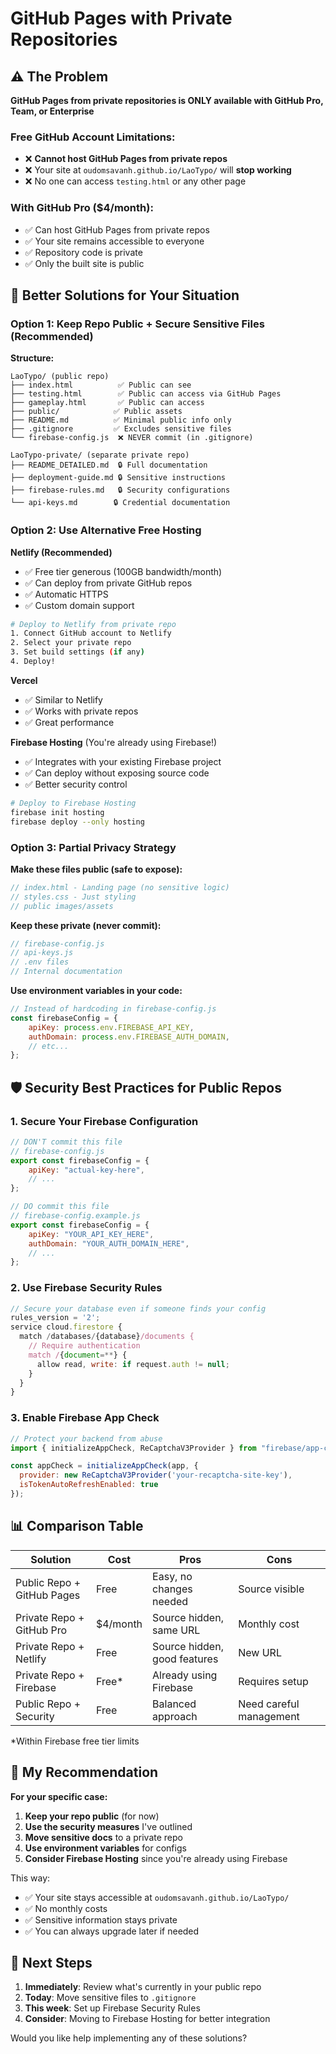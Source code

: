 # GitHub Pages with Private Repositories

## ⚠️ The Problem

**GitHub Pages from private repositories is ONLY available with GitHub Pro, Team, or Enterprise**

### Free GitHub Account Limitations:
- ❌ **Cannot host GitHub Pages from private repos**
- ❌ Your site at `oudomsavanh.github.io/LaoTypo/` will **stop working**
- ❌ No one can access `testing.html` or any other page

### With GitHub Pro ($4/month):
- ✅ Can host GitHub Pages from private repos
- ✅ Your site remains accessible to everyone
- ✅ Repository code is private
- ✅ Only the built site is public

## 🎯 Better Solutions for Your Situation

### Option 1: Keep Repo Public + Secure Sensitive Files (Recommended)

**Structure:**
```
LaoTypo/ (public repo)
├── index.html          ✅ Public can see
├── testing.html        ✅ Public can access via GitHub Pages
├── gameplay.html       ✅ Public can access
├── public/            ✅ Public assets
├── README.md          ✅ Minimal public info only
├── .gitignore         ✅ Excludes sensitive files
└── firebase-config.js  ❌ NEVER commit (in .gitignore)

LaoTypo-private/ (separate private repo)
├── README_DETAILED.md  🔒 Full documentation
├── deployment-guide.md 🔒 Sensitive instructions
├── firebase-rules.md   🔒 Security configurations
└── api-keys.md        🔒 Credential documentation
```

### Option 2: Use Alternative Free Hosting

**Netlify (Recommended)**
- ✅ Free tier generous (100GB bandwidth/month)
- ✅ Can deploy from private GitHub repos
- ✅ Automatic HTTPS
- ✅ Custom domain support

```bash
# Deploy to Netlify from private repo
1. Connect GitHub account to Netlify
2. Select your private repo
3. Set build settings (if any)
4. Deploy!
```

**Vercel**
- ✅ Similar to Netlify
- ✅ Works with private repos
- ✅ Great performance

**Firebase Hosting** (You're already using Firebase!)
- ✅ Integrates with your existing Firebase project
- ✅ Can deploy without exposing source code
- ✅ Better security control

```bash
# Deploy to Firebase Hosting
firebase init hosting
firebase deploy --only hosting
```

### Option 3: Partial Privacy Strategy

**Make these files public (safe to expose):**
```javascript
// index.html - Landing page (no sensitive logic)
// styles.css - Just styling
// public images/assets
```

**Keep these private (never commit):**
```javascript
// firebase-config.js
// api-keys.js
// .env files
// Internal documentation
```

**Use environment variables in your code:**
```javascript
// Instead of hardcoding in firebase-config.js
const firebaseConfig = {
    apiKey: process.env.FIREBASE_API_KEY,
    authDomain: process.env.FIREBASE_AUTH_DOMAIN,
    // etc...
};
```

## 🛡️ Security Best Practices for Public Repos

### 1. **Secure Your Firebase Configuration**
```javascript
// DON'T commit this file
// firebase-config.js
export const firebaseConfig = {
    apiKey: "actual-key-here",
    // ...
};

// DO commit this file
// firebase-config.example.js
export const firebaseConfig = {
    apiKey: "YOUR_API_KEY_HERE",
    authDomain: "YOUR_AUTH_DOMAIN_HERE",
    // ...
};
```

### 2. **Use Firebase Security Rules**
```javascript
// Secure your database even if someone finds your config
rules_version = '2';
service cloud.firestore {
  match /databases/{database}/documents {
    // Require authentication
    match /{document=**} {
      allow read, write: if request.auth != null;
    }
  }
}
```

### 3. **Enable Firebase App Check**
```javascript
// Protect your backend from abuse
import { initializeAppCheck, ReCaptchaV3Provider } from "firebase/app-check";

const appCheck = initializeAppCheck(app, {
  provider: new ReCaptchaV3Provider('your-recaptcha-site-key'),
  isTokenAutoRefreshEnabled: true
});
```

## 📊 Comparison Table

| Solution | Cost | Pros | Cons |
|----------|------|------|------|
| Public Repo + GitHub Pages | Free | Easy, no changes needed | Source visible |
| Private Repo + GitHub Pro | $4/month | Source hidden, same URL | Monthly cost |
| Private Repo + Netlify | Free | Source hidden, good features | New URL |
| Private Repo + Firebase | Free* | Already using Firebase | Requires setup |
| Public Repo + Security | Free | Balanced approach | Need careful management |

*Within Firebase free tier limits

## 🎯 My Recommendation

**For your specific case:**

1. **Keep your repo public** (for now)
2. **Use the security measures** I've outlined
3. **Move sensitive docs** to a private repo
4. **Use environment variables** for configs
5. **Consider Firebase Hosting** since you're already using Firebase

This way:
- ✅ Your site stays accessible at `oudomsavanh.github.io/LaoTypo/`
- ✅ No monthly costs
- ✅ Sensitive information stays private
- ✅ You can always upgrade later if needed

## 🚀 Next Steps

1. **Immediately**: Review what's currently in your public repo
2. **Today**: Move sensitive files to `.gitignore`
3. **This week**: Set up Firebase Security Rules
4. **Consider**: Moving to Firebase Hosting for better integration

Would you like help implementing any of these solutions?